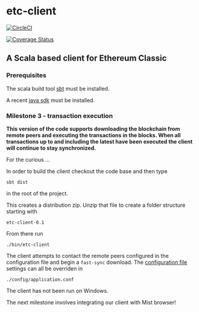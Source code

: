 # etc-client


[![CircleCI](https://circleci.com/gh/input-output-hk/etc-client/tree/master.svg?style=svg)](https://circleci.com/gh/input-output-hk/etc-client/tree/master)

[![Coverage Status](https://coveralls.io/repos/github/input-output-hk/etc-client/badge.svg?branch=master)](https://coveralls.io/github/input-output-hk/etc-client?branch=master)


## A Scala based client for Ethereum Classic 

### Prerequisites 

The scala build tool [sbt](http://www.scala-sbt.org/) must be installed. 

A recent [java sdk](http://www.oracle.com/technetwork/java/javase/downloads/index.html#close) must be installed.

### Milestone 3 - transaction execution

**This version of the code supports downloading the blockchain from remote peers and executing the transactions in the blocks. When all transactions up to and including the latest have been executed the client will continue to stay synchronized.**

For the curious ...

In order to build the client checkout the code base and then type

 `sbt dist`

 in the root of the project.

This creates a distribution zip. Unzip that file to create a folder structure starting with

 ```
 etc-client-0.1
 ```

 From there run 
  
 ```
 ./bin/etc-client
 ```

The client attempts to contact the remote peers configured in the configuration file and begin a 
`fast-sync` download. The [configuration file](https://github.com/input-output-hk/etc-client/blob/master/src/main/resources/application.conf)
settings can all be overriden in 

`./config/application.conf`

The client has not been run on Windows.
 
The next milestone involves integrating our client with Mist browser!
  
  

